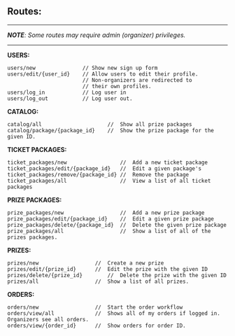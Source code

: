 Routes:
-------
---
***NOTE**: Some routes may require admin (organizer) privileges.*

---

**USERS:**

`````
users/new 				// Show new sign up form
users/edit/{user_id}	// Allow users to edit their profile.
						// Non-organizers are redirected to
						// their own profiles.
users/log_in			// Log user in
users/log_out			// Log user out.
`````

**CATALOG:**

`````
catalog/all						//	Show all prize packages
catalog/package/{package_id}	//	Show the prize package for the given ID.
`````

**TICKET PACKAGES:**

`````
ticket_packages/new					//	Add a new ticket package
ticket_packages/edit/{package_id}	//	Edit a given package's
ticket_packages/remove/{package_id}	//	Remove the package
ticket_packages/all 				//	View a list of all ticket packages
`````

**PRIZE PACKAGES:**

`````
prize_packages/new					//	Add a new prize package
prize_packages/edit/{package_id}	//	Edit a given prize package
prize_packages/delete/{package_id}	//	Delete the given prize package
prize_packages/all 					//	Show a list of all of the prizes packages.
`````

**PRIZES:**

`````
prizes/new					//	Create a new prize
prizes/edit/{prize_id}		//	Edit the prize with the given ID
prizes/delete/{prize_id}		//	Delete the prize with the given ID
prizes/all 					//	Show a list of all prizes.
`````

**ORDERS:**

`````
orders/new					//	Start the order workflow
orders/view/all				//	Shows all of my orders if logged in. Organizers see all orders.
orders/view/{order_id}		//	Show orders for order ID.
`````